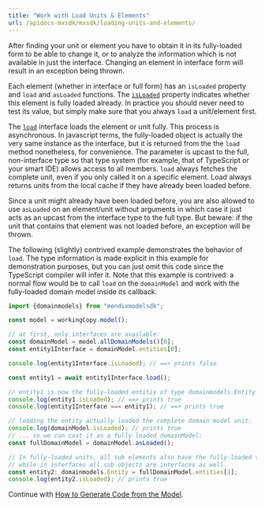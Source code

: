 ```yaml
---
title: "Work with Load Units & Elements"
url: /apidocs-mxsdk/mxsdk/loading-units-and-elements/
---
```


After finding your unit or element you have to obtain it in its fully-loaded form to be able to change it, or to analyze the information which is not available in just the interface. Changing an element in interface form will result in an exception being thrown.

Each element (whether in interface or full form) has an `isLoaded` property and `load` and `asLoaded` functions. The [`isLoaded`](https://apidocs.rnd.mendix.com/modelsdk/latest/interfaces/istructure.html#isloaded) property indicates whether this element is fully loaded already. In practice you should never need to test its value, but simply make sure that you always `load` a unit/element first.

The [`load`](https://apidocs.rnd.mendix.com/modelsdk/latest/interfaces/iabstractelement.html#load) interface loads the element or unit fully. This process is asynchronous. In javascript terms, the fully-loaded object is actually the very same instance as the interface, but it is returned from the the `load` method nonetheless, for convenience. The parameter is upcast to the full, non-interface type so that type system (for example, that of TypeScript or your smart IDE) allows access to all members. `load` always fetches the complete unit, even if you only called it on a specific element. Load always returns units from the local cache if they have already been loaded before.

Since a unit might already have been loaded before, you are also allowed to use `asLoaded` on an element/unit without arguments in which case it just acts as an upcast from the interface type to the full type. But beware: if the unit that contains that element was not loaded before, an exception will be thrown.

The following (slightly) contrived example demonstrates the behavior of `load`. The type information is made explicit in this example for demonstration purposes, but you can just omit this code since the TypeScript compiler will infer it. Note that this example is contrived: a normal flow would be to call `load` on the `domainModel` and work with the fully-loaded domain model inside its callback.

```ts
import {domainmodels} from "mendixmodelsdk";

const model = workingCopy.model();

// at first, only interfaces are available:
const domainModel = model.allDomainModels()[0];
const entity1Interface = domainModel.entities[0];

console.log(entity1Interface.isLoaded); // ==> prints false

const entity1 = await entity1Interface.load();

// entity1 is now the fully-loaded entitiy of type domainmodels.Entity
console.log(entity1.isLoaded); // ==> prints true
console.log(entity1Interface === entity1); // ==> prints true

// loading the entity actually loaded the complete domain model unit:
console.log(domainModel.isLoaded); // prints true
// ... so we can cast it as a fully loaded domainModel:
const fullDomainModel = domainModel.asLoaded();

// In fully-loaded units, all sub elements also have the fully-loaded types,
// while in interfaces all sub objects are interfaces as well.
const entity2: domainmodels.Entity = fullDomainModel.entities[1];
console.log(entity2.isLoaded); // prints true
```

Continue with [How to Generate Code from the Model](/apidocs-mxsdk/mxsdk/generating-code-from-the-model/).

